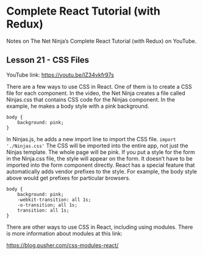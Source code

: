 # Complete React Tutorial (with Redux)

Notes on The Net Ninja’s Complete React Tutorial (with Redux) on YouTube.

## Lesson 21 - CSS Files

YouTube link: https://youtu.be/IZ34vkfr97s

There are a few ways to use CSS in React. One of them is to create a CSS file for each component. In the video, the Net Ninja creates a file called Ninjas.css that contains CSS code for the Ninjas component. In the example, he makes a body style with a pink background.
```
body {
    background: pink;
}
```
In Ninjas.js, he adds a new import line to import the CSS file.
`import './Ninjas.css'`
The CSS will be imported into the entire app, not just the Ninjas template. The whole page will be pink. If you put a style for the form in the Ninja.css file, the style will appear on the form. It doesn’t have to be imported into the form component directly. React has a special feature that automatically adds vendor prefixes to the style. For example, the body style above would get prefixes for particular browsers.
```
body {
    background: pink;
    -webkit-transition: all 1s;
    -o-transition; all 1s;
    transition: all 1s;
}
```
There are other ways to use CSS in React, including using modules. There is more information about modules at this link:

https://blog.pusher.com/css-modules-react/
